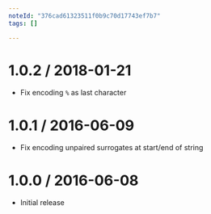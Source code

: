 ```yaml
---
noteId: "376cad61323511f0b9c70d17743ef7b7"
tags: []

---
```


1.0.2 / 2018-01-21
==================

  * Fix encoding `%` as last character

1.0.1 / 2016-06-09
==================

  * Fix encoding unpaired surrogates at start/end of string

1.0.0 / 2016-06-08
==================

  * Initial release

